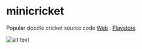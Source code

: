 # minicricket
Popular doodle cricket source code
[Web](https://biswatma.herokuapp.com/) . 
[Playstore](https://play.google.com/store/apps/details?id=com.mini.cricket)


![alt text](http://i.imgur.com/wcsgq6C.png "Logo Title Text 1")



